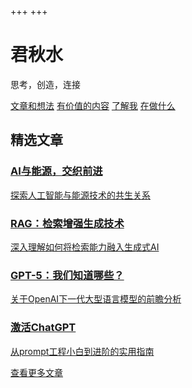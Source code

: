 +++
+++

<div class="hero-section">
  <h1>君秋水</h1>
  <p class="hero-subtitle">思考，创造，连接</p>
  <div class="hero-links">
    <a href="./blog" class="hero-link">文章和想法</a>
    <a href="./achieve" class="hero-link">有价值的内容</a>
    <a href="./about" class="hero-link">了解我</a>
    <a href="./now" class="hero-link">在做什么</a>
  </div>
</div>

## 精选文章

<div class="featured-articles">
  <a href="./blog/ai-energy-development/" class="article-card">
    <h3>AI与能源，交织前进</h3>
    <p>探索人工智能与能源技术的共生关系</p>
  </a>
  
  <a href="./blog/rag/" class="article-card">
    <h3>RAG：检索增强生成技术</h3>
    <p>深入理解如何将检索能力融入生成式AI</p>
  </a>
  
  <a href="./blog/gpt5-news/" class="article-card">
    <h3>GPT-5：我们知道哪些？</h3>
    <p>关于OpenAI下一代大型语言模型的前瞻分析</p>
  </a>
  
  <a href="./blog/ji-huo-chatgpt-promptgong-cheng-xiao-bai-dao-jin-jie/" class="article-card">
    <h3>激活ChatGPT</h3>
    <p>从prompt工程小白到进阶的实用指南</p>
  </a>
</div>

<div class="more-link">
  <a href="./blog">查看更多文章</a>
</div>

